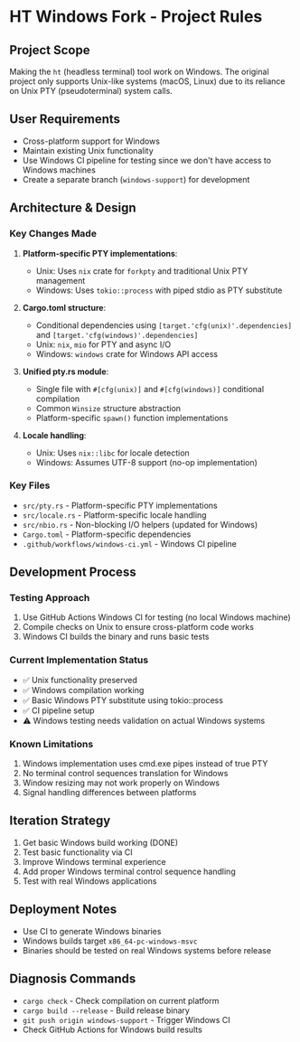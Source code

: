 # HT Windows Fork - Project Rules

## Project Scope
Making the `ht` (headless terminal) tool work on Windows. The original project only supports Unix-like systems (macOS, Linux) due to its reliance on Unix PTY (pseudoterminal) system calls.

## User Requirements
- Cross-platform support for Windows
- Maintain existing Unix functionality
- Use Windows CI pipeline for testing since we don't have access to Windows machines
- Create a separate branch (`windows-support`) for development

## Architecture & Design

### Key Changes Made
1. **Platform-specific PTY implementations**:
   - Unix: Uses `nix` crate for `forkpty` and traditional Unix PTY management
   - Windows: Uses `tokio::process` with piped stdio as PTY substitute

2. **Cargo.toml structure**:
   - Conditional dependencies using `[target.'cfg(unix)'.dependencies]` and `[target.'cfg(windows)'.dependencies]`
   - Unix: `nix`, `mio` for PTY and async I/O
   - Windows: `windows` crate for Windows API access

3. **Unified pty.rs module**:
   - Single file with `#[cfg(unix)]` and `#[cfg(windows)]` conditional compilation
   - Common `Winsize` structure abstraction
   - Platform-specific `spawn()` function implementations

4. **Locale handling**:
   - Unix: Uses `nix::libc` for locale detection
   - Windows: Assumes UTF-8 support (no-op implementation)

### Key Files
- `src/pty.rs` - Platform-specific PTY implementations
- `src/locale.rs` - Platform-specific locale handling
- `src/nbio.rs` - Non-blocking I/O helpers (updated for Windows)
- `Cargo.toml` - Platform-specific dependencies
- `.github/workflows/windows-ci.yml` - Windows CI pipeline

## Development Process

### Testing Approach
1. Use GitHub Actions Windows CI for testing (no local Windows machine)
2. Compile checks on Unix to ensure cross-platform code works
3. Windows CI builds the binary and runs basic tests

### Current Implementation Status
- ✅ Unix functionality preserved
- ✅ Windows compilation working
- ✅ Basic Windows PTY substitute using tokio::process
- ✅ CI pipeline setup
- ⚠️  Windows testing needs validation on actual Windows systems

### Known Limitations
1. Windows implementation uses cmd.exe pipes instead of true PTY
2. No terminal control sequences translation for Windows
3. Window resizing may not work properly on Windows
4. Signal handling differences between platforms

## Iteration Strategy
1. Get basic Windows build working (DONE)
2. Test basic functionality via CI
3. Improve Windows terminal experience
4. Add proper Windows terminal control sequence handling
5. Test with real Windows applications

## Deployment Notes
- Use CI to generate Windows binaries
- Windows builds target `x86_64-pc-windows-msvc`
- Binaries should be tested on real Windows systems before release

## Diagnosis Commands
- `cargo check` - Check compilation on current platform
- `cargo build --release` - Build release binary
- `git push origin windows-support` - Trigger Windows CI
- Check GitHub Actions for Windows build results